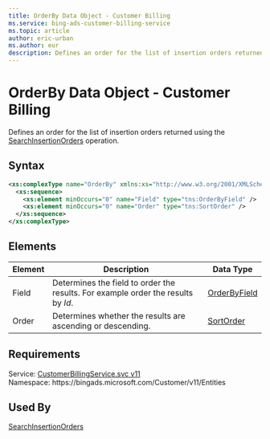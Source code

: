 ```yaml
---
title: OrderBy Data Object - Customer Billing
ms.service: bing-ads-customer-billing-service
ms.topic: article
author: eric-urban
ms.author: eur
description: Defines an order for the list of insertion orders returned using the SearchInsertionOrders operation.
---
```

# OrderBy Data Object - Customer Billing
Defines an order for the list of insertion orders returned using the [SearchInsertionOrders](searchinsertionorders.md) operation.

## Syntax
```xml
<xs:complexType name="OrderBy" xmlns:xs="http://www.w3.org/2001/XMLSchema">
  <xs:sequence>
    <xs:element minOccurs="0" name="Field" type="tns:OrderByField" />
    <xs:element minOccurs="0" name="Order" type="tns:SortOrder" />
  </xs:sequence>
</xs:complexType>
```

## <a name="elements"></a>Elements


|Element|Description|Data Type|
|-----------|---------------|-------------|
|<a name="field"></a>Field|Determines the field to order the results. For example order the results by *Id*.|[OrderByField](orderbyfield.md)|
|<a name="order"></a>Order|Determines whether the results are ascending or descending.|[SortOrder](sortorder.md)|

## Requirements
Service: [CustomerBillingService.svc v11](https://clientcenter.api.bingads.microsoft.com/Api/Billing/v11/CustomerBillingService.svc)  
Namespace: https\://bingads.microsoft.com/Customer/v11/Entities  

## Used By
[SearchInsertionOrders](searchinsertionorders.md)  
